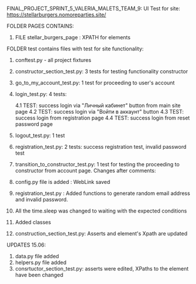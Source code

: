 FINAL_PROJECT_SPRINT_5_VALERIA_MALETS_TEAM_9:
UI Test for site: https://stellarburgers.nomoreparties.site/

FOLDER PAGES CONTAINS:
1. FILE stellar_burgers_page : XPATH for elements

FOLDER test contains files with test for site functionality:

1. conftest.py - all project fixtures
2. constructor_section_test.py: 3 tests for testing functionality constructor
3. go_to_my_account_test.py: 1 test for proceeding to user's account
4. login_test.py: 4 tests: 

    4.1 TEST: success login via "Личный кабинет" button from main site page
    4.2 TEST: success login via "Войти в аккаунт" button
    4.3 TEST: success login  from registration page
    4.4 TEST: success login  from reset password page
5. logout_test.py: 1 test 
6. registration_test.py: 2 tests: success registration test, invalid password test
7. transition_to_constructor_test.py: 1 test for testing the proceeding to constructor from account page.
Changes after comments:
8. config.py file is added : WebLink saved
9. registration_test.py : Added functions to generate random email address and invalid password.
10. All the time.sleep was changed to waiting with the expected conditions
11. Added classes
12. construction_section_test.py: Asserts and element's Xpath are updated

UPDATES 15.06:
1. data.py file added
2. helpers.py  file added
3. consrtuctor_section_test.py: asserts were edited, XPaths to the element have been changed
